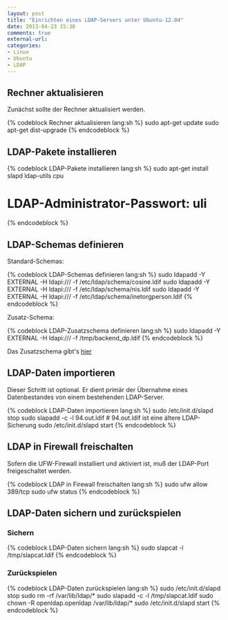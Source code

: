 ```yaml
---
layout: post
title: "Einrichten eines LDAP-Servers unter Ubuntu-12.04"
date: 2013-04-23 15:38
comments: true
external-url: 
categories: 
- Linux
- Ubuntu
- LDAP
---
```


<!--
Einrichten eines LDAP-Servers unter Ubuntu-12.04
================================================
-->

Rechner aktualisieren
---------------------

Zunächst sollte der Rechner aktualisiert werden.

{% codeblock Rechner aktualisieren lang:sh %}
sudo apt-get update
sudo apt-get dist-upgrade
{% endcodeblock %}

LDAP-Pakete installieren
------------------------

{% codeblock LDAP-Pakete installieren lang:sh %}
sudo apt-get install slapd ldap-utils cpu
# LDAP-Administrator-Passwort: uli
{% endcodeblock %}

LDAP-Schemas definieren
-----------------------

Standard-Schemas:

{% codeblock LDAP-Schemas definieren lang:sh %}
sudo ldapadd -Y EXTERNAL -H ldapi:/// -f /etc/ldap/schema/cosine.ldif
sudo ldapadd -Y EXTERNAL -H ldapi:/// -f /etc/ldap/schema/nis.ldif
sudo ldapadd -Y EXTERNAL -H ldapi:/// -f /etc/ldap/schema/inetorgperson.ldif
{% endcodeblock %}

Zusatz-Schema:

{% codeblock LDAP-Zusatzschema definieren lang:sh %}
sudo ldapadd -Y EXTERNAL -H ldapi:/// -f /tmp/backend_dp.ldif
{% endcodeblock %}

Das Zusatzschema gibt's [hier](/downloads/code/backend_dp.ldif)

LDAP-Daten importieren
----------------------

Dieser Schritt ist optional. Er dient primär der Übernahme eines Datenbestandes
von einem bestehenden LDAP-Server.

{% codeblock LDAP-Daten importieren lang:sh %}
sudo /etc/init.d/slapd stop
sudo slapadd -c -l 94.out.ldif  # 94.out.ldif ist eine ältere LDAP-Sicherung
sudo /etc/init.d/slapd start
{% endcodeblock %}

LDAP in Firewall freischalten
-----------------------------

Sofern die UFW-Firewall installiert und aktiviert ist, muß der LDAP-Port
freigeschaltet werden.

{% codeblock LDAP in Firewall freischalten lang:sh %}
sudo ufw allow 389/tcp
sudo ufw status
{% endcodeblock %}

LDAP-Daten sichern und zurückspielen
------------------------------------

### Sichern

{% codeblock LDAP-Daten sichern lang:sh %}
sudo slapcat -l /tmp/slapcat.ldif
{% endcodeblock %}

### Zurückspielen

{% codeblock LDAP-Daten zurückspielen lang:sh %}
sudo /etc/init.d/slapd stop
sudo rm -rf /var/lib/ldap/*
sudo slapadd -c -l /tmp/slapcat.ldif
sudo chown -R openldap.openldap /var/lib/ldap/*
sudo /etc/init.d/slapd start
{% endcodeblock %}
